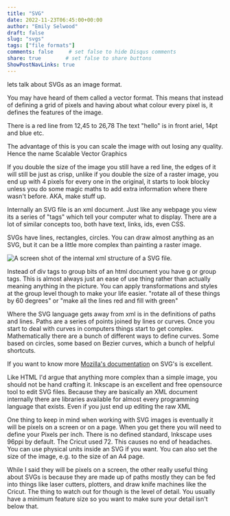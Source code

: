 ```yaml
---
title: "SVG"
date: 2022-11-23T06:45:00+00:00
author: "Emily Selwood"
draft: false
slug: "svgs"
tags: ["file formats"]
comments: false     # set false to hide Disqus comments
share: true        # set false to share buttons
ShowPostNavLinks: true
---
```


lets talk about SVGs as an image format. 

You may have heard of them called a vector format. This means that instead of defining a grid of pixels and having about what colour every pixel is, it defines the features of the image. 

There is a red line from 12,45 to 26,78
The text "hello" is in front ariel, 14pt and blue
etc.

The advantage of this is you can scale the image with out losing any quality. Hence the name Scalable Vector Graphics

If you double the size of the image you still have a red line, the edges of it will still be just as crisp, unlike if you double the size of a raster image, you end up with 4 pixels for every one in the original, it starts to look blocky unless you do some magic maths to add extra information where there wasn't before. AKA, make stuff up.

Internally an SVG file is an xml document. Just like any webpage you view its a series of "tags" which tell your computer what to display. There are a lot of similar concepts too, both have text, links, ids, even CSS.

SVGs have lines, rectangles, circles. You can draw almost anything as an SVG, but it can be a little more complex than painting a raster image.

![A screen shot of the internal xml structure of a SVG file.](/img/shorts/svg_internals.png)

Instead of div tags to group bits of an html document you have g or group tags. This is almost always just an ease of use thing rather than actually meaning anything in the picture. You can apply transformations and styles at the group level though to make your life easier. "rotate all of these things by 60 degrees" or "make all the lines red and fill with green"

Where the SVG language gets away from xml is in the definitions of paths and lines. Paths are a series of points joined by lines or curves. Once you start to deal with curves in computers things start to get complex. Mathematically there are a bunch of different ways to define curves. Some based on circles, some based on Bezier curves, which a bunch of helpful shortcuts.

If you want to know more [Mozilla's documentation](https://developer.mozilla.org/en-US/docs/Web/SVG/Tutorial/Paths) on SVG's is excellent.

Like HTML I'd argue that anything more complex than a simple image, you should not be hand crafting it. Inkscape is an excellent and free opensource tool to edit SVG files. Because they are basically an XML document internally there are libraries available for almost every programming language that exists. Even if you just end up editing the raw XML

One thing to keep in mind when working with SVG images is eventually it will be pixels on a screen or on a page. When you get there you will need to define your Pixels per inch. There is no defined standard, Inkscape uses 96ppi by default. The Cricut used 72. This causes no end of headaches. You can use physical units inside an SVG if you want. You can also set the size of the image, e.g. to the size of an A4 page.

While I said they will be pixels on a screen, the other really useful thing about SVGs is because they are made up of paths mostly they can be fed into things like laser cutters, plotters, and draw knife machines like the Cricut. The thing to watch out for though is the level of detail. You usually have a minimum feature size so you want to make sure your detail isn't below that.

